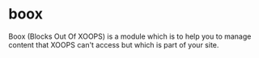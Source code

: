 boox
====

Boox (Blocks Out Of XOOPS) is a module which is to help you to manage content that XOOPS can't access but which is part of your site.
